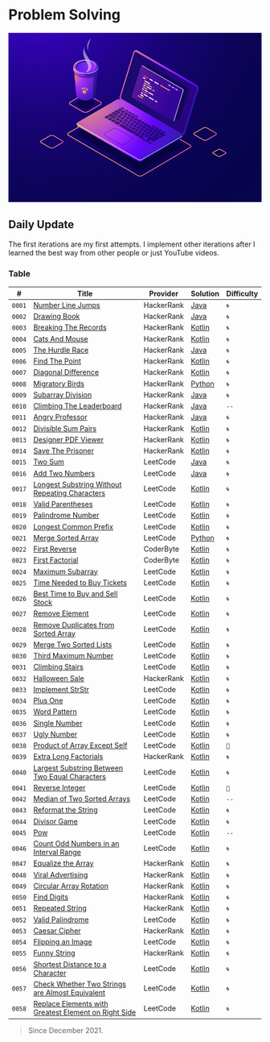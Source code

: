 # Problem Solving

![Header](media/pic01.jpg)

## **Daily Update**

The first iterations are my first attempts. I implement other iterations after I learned the best way from other people or just YouTube videos.

### Table

| #      | Title                                                                                                                                       | Provider   | Solution                                                                                                                           | Difficulty |
| ------ | ------------------------------------------------------------------------------------------------------------------------------------------- | ---------- | ---------------------------------------------------------------------------------------------------------------------------------- | ---------- |
| `0001` | [Number Line Jumps](https://www.hackerrank.com/challenges/kangaroo/problem)                                                                 | HackerRank | [Java](https://github.com/MahdiDavoodi/ProblemSolving/blob/main/HackerRank/NumberLineJumps/Solution.java)                          | `🌀`       |
| `0002` | [Drawing Book](https://www.hackerrank.com/challenges/drawing-book/problem)                                                                  | HackerRank | [Java](https://github.com/MahdiDavoodi/ProblemSolving/blob/main/HackerRank/DrawingBook/Solution.java)                              | `🌀`       |
| `0003` | [Breaking The Records](https://www.hackerrank.com/challenges/breaking-best-and-worst-records/problem?isFullScreen=true)                     | HackerRank | [Kotlin](https://github.com/MahdiDavoodi/ProblemSolving/blob/main/HackerRank/BreakingTheRecords/Solution.kt)                       | `🌀`       |
| `0004` | [Cats And Mouse](https://www.hackerrank.com/challenges/cats-and-a-mouse/problem?isFullScreen=true)                                          | HackerRank | [Kotlin](https://github.com/MahdiDavoodi/ProblemSolving/blob/main/HackerRank/CatsAndMouse/Solution.kt)                             | `🌀`       |
| `0005` | [The Hurdle Race](https://www.hackerrank.com/challenges/the-hurdle-race/problem?isFullScreen=true)                                          | HackerRank | [Java](https://github.com/MahdiDavoodi/ProblemSolving/blob/main/HackerRank/TheHurdleRace/Solution.java)                            | `🌀`       |
| `0006` | [Find The Point](https://www.hackerrank.com/challenges/find-point/problem?isFullScreen=true)                                                | HackerRank | [Kotlin](https://github.com/MahdiDavoodi/ProblemSolving/blob/main/HackerRank/FindThePoint/Solution.kt)                             | `🌀`       |
| `0007` | [Diagonal Difference](https://www.hackerrank.com/challenges/diagonal-difference/problem)                                                    | HackerRank | [Kotlin](https://github.com/MahdiDavoodi/ProblemSolving/blob/main/HackerRank/DiagonalDifference/Solution.kt)                       | `🌀`       |
| `0008` | [Migratory Birds](https://www.hackerrank.com/challenges/migratory-birds/problem?isFullScreen=true)                                          | HackerRank | [Python](https://github.com/MahdiDavoodi/ProblemSolving/blob/main/HackerRank/MigratoryBirds/Solution.py)                           | `🌀`       |
| `0009` | [Subarray Division](https://www.hackerrank.com/challenges/the-birthday-bar/problem?isFullScreen=true)                                       | HackerRank | [Java](https://github.com/MahdiDavoodi/ProblemSolving/blob/main/HackerRank/SubarrayDivision/Solution.java)                         | `🌀`       |
| `0010` | [Climbing The Leaderboard](https://www.hackerrank.com/challenges/climbing-the-leaderboard/problem?isFullScreen=true)                        | HackerRank | [Java](https://github.com/MahdiDavoodi/ProblemSolving/blob/main/HackerRank/ClimbingTheLeaderboard/Solution.java)                   | `--`       |
| `0011` | [Angry Professor](https://www.hackerrank.com/challenges/angry-professor/problem?isFullScreen=true)                                          | HackerRank | [Java](https://github.com/MahdiDavoodi/ProblemSolving/blob/main/HackerRank/AngryProfessor/Solution.java)                           | `🌀`       |
| `0012` | [Divisible Sum Pairs](https://www.hackerrank.com/challenges/divisible-sum-pairs/problem?isFullScreen=true)                                  | HackerRank | [Kotlin](https://github.com/MahdiDavoodi/ProblemSolving/blob/main/HackerRank/DivisibleSumPairs/Solution.kt)                        | `🌀`       |
| `0013` | [Designer PDF Viewer](https://www.hackerrank.com/challenges/designer-pdf-viewer/problem?isFullScreen=true)                                  | HackerRank | [Kotlin](https://github.com/MahdiDavoodi/ProblemSolving/blob/main/HackerRank/DesignerPdfViewer/Solution.kt)                        | `🌀`       |
| `0014` | [Save The Prisoner](https://www.hackerrank.com/challenges/save-the-prisoner/problem?isFullScreen=true)                                      | HackerRank | [Kotlin](https://github.com/MahdiDavoodi/ProblemSolving/blob/main/HackerRank/SaveThePrisoner/Solution.kt)                          | `🌀`       |
| `0015` | [Two Sum](https://leetcode.com/problems/two-sum/)                                                                                           | LeetCode   | [Java](https://github.com/MahdiDavoodi/ProblemSolving/blob/main/LeetCode/TwoSum/Solution.java)                                     | `🌀`       |
| `0016` | [Add Two Numbers](https://leetcode.com/problems/add-two-numbers/)                                                                           | LeetCode   | [Java](https://github.com/MahdiDavoodi/ProblemSolving/blob/main/LeetCode/AddTwoNumbers/Solution.java)                              | `🌀`       |
| `0017` | [Longest Substring Without Repeating Characters](https://leetcode.com/problems/longest-substring-without-repeating-characters/)             | LeetCode   | [Kotlin](https://github.com/MahdiDavoodi/ProblemSolving/blob/main/LeetCode/LongestSubstringWithoutRepeatingCharacters/Solution.kt) | `🌀`       |
| `0018` | [Valid Parentheses](https://leetcode.com/problems/valid-parentheses/)                                                                       | LeetCode   | [Kotlin](https://github.com/MahdiDavoodi/ProblemSolving/blob/main/LeetCode/ValidParentheses/Solution.kt)                           | `🌀`       |
| `0019` | [Palindrome Number](https://leetcode.com/problems/palindrome-number/)                                                                       | LeetCode   | [Kotlin](https://github.com/MahdiDavoodi/ProblemSolving/blob/main/LeetCode/PalindromeNumber/Solution.kt)                           | `🌀`       |
| `0020` | [Longest Common Prefix](https://leetcode.com/problems/longest-common-prefix/)                                                               | LeetCode   | [Kotlin](https://github.com/MahdiDavoodi/ProblemSolving/blob/main/LeetCode/LongestCommonPrefix/Solution.kt)                        | `🌀`       |
| `0021` | [Merge Sorted Array](https://leetcode.com/problems/merge-sorted-array/)                                                                     | LeetCode   | [Python](https://github.com/MahdiDavoodi/ProblemSolving/blob/main/LeetCode/MergeSortedArray/Solution.py)                           | `🌀`       |
| `0022` | [First Reverse](https://coderbyte.com/information/First%20Reverse)                                                                          | CoderByte  | [Kotlin](https://github.com/MahdiDavoodi/ProblemSolving/blob/main/CoderByte/FirstReverse/Solution.kt)                              | `🌀`       |
| `0023` | [First Factorial](https://coderbyte.com/editor/First%20Factorial:Kotlin)                                                                    | CoderByte  | [Kotlin](https://github.com/MahdiDavoodi/ProblemSolving/blob/main/CoderByte/FirstFactorial/Solution.kt)                            | `🌀`       |
| `0024` | [Maximum Subarray](https://leetcode.com/problems/maximum-subarray/)                                                                         | LeetCode   | [Kotlin](https://github.com/MahdiDavoodi/ProblemSolving/blob/main/LeetCode/MaximumSubarray/Solution.kt)                            | `🌀`       |
| `0025` | [Time Needed to Buy Tickets](https://leetcode.com/problems/time-needed-to-buy-tickets/)                                                     | LeetCode   | [Kotlin](https://github.com/MahdiDavoodi/ProblemSolving/blob/main/LeetCode/TimeNeededToBuyTickets/Solution.kt)                     | `🌀`       |
| `0026` | [Best Time to Buy and Sell Stock](https://leetcode.com/problems/best-time-to-buy-and-sell-stock/)                                           | LeetCode   | [Kotlin](https://github.com/MahdiDavoodi/ProblemSolving/blob/main/LeetCode/BestTimeToBuyAndSellStock/Solution.kt)                  | `🌀`       |
| `0027` | [Remove Element](https://leetcode.com/problems/remove-element/)                                                                             | LeetCode   | [Kotlin](https://github.com/MahdiDavoodi/ProblemSolving/blob/main/LeetCode/RemoveElement/Solution.kt)                              | `🌀`       |
| `0028` | [Remove Duplicates from Sorted Array](https://leetcode.com/problems/remove-duplicates-from-sorted-array/)                                   | LeetCode   | [Kotlin](LeetCode/RemoveDuplicatesFromSortedArray/Iteration2.kt)                                                                   | `🌀`       |
| `0029` | [Merge Two Sorted Lists](https://leetcode.com/problems/merge-two-sorted-lists/)                                                             | LeetCode   | [Kotlin](LeetCode/MergeTwoSortedLists/Iteration1.kt)                                                                               | `🌀`       |
| `0030` | [Third Maximum Number](https://leetcode.com/problems/third-maximum-number/)                                                                 | LeetCode   | [Kotlin](LeetCode/ThirdMaximumNumber/Iteration2.kt)                                                                                | `🌀`       |
| `0031` | [Climbing Stairs](https://leetcode.com/problems/climbing-stairs/)                                                                           | LeetCode   | [Kotlin](LeetCode/ClimbingStairs/Iteration2.kt)                                                                                    | `🌀`       |
| `0032` | [Halloween Sale](https://www.hackerrank.com/challenges/halloween-sale/problem?isFullScreen=true)                                            | HackerRank | [Kotlin](HackerRank/HalloweenSale/Iteration1.kt)                                                                                   | `🌀`       |
| `0033` | [Implement StrStr](https://leetcode.com/problems/implement-strstr/)                                                                         | LeetCode   | [Kotlin](LeetCode/ImplementStrStr/Iteration1.kt)                                                                                   | `🌀`       |
| `0034` | [Plus One](https://leetcode.com/problems/plus-one/)                                                                                         | LeetCode   | [Kotlin](LeetCode/PlusOne/Iteration1.kt)                                                                                           | `🌀`       |
| `0035` | [Word Pattern](https://leetcode.com/problems/word-pattern/)                                                                                 | LeetCode   | [Kotlin](LeetCode/WordPattern/Iteration1.kt)                                                                                       | `🌀`       |
| `0036` | [Single Number](https://leetcode.com/problems/single-number/)                                                                               | LeetCode   | [Kotlin](LeetCode/SingleNumber/Iteration2.kt)                                                                                      | `🌀`       |
| `0037` | [Ugly Number](https://leetcode.com/problems/ugly-number/)                                                                                   | LeetCode   | [Kotlin](LeetCode/UglyNumber/Iteration1.kt)                                                                                        | `🌀`       |
| `0038` | [Product of Array Except Self](https://leetcode.com/problems/product-of-array-except-self/)                                                 | LeetCode   | [Kotlin](LeetCode/ProductOfArrayExceptSelf/Iteration2.kt)                                                                          | `🎯`       |
| `0039` | [Extra Long Factorials](https://www.hackerrank.com/challenges/extra-long-factorials/problem?isFullScreen=true)                              | HackerRank | [Kotlin](HackerRank/ExtraLongFactorials/Iteration1.kt)                                                                             | `🌀`       |
| `0040` | [Largest Substring Between Two Equal Characters](https://leetcode.com/problems/largest-substring-between-two-equal-characters/)             | LeetCode   | [Kotlin](LeetCode/LargestSubstringBetweenTwoEqualCharacters/Iteration1.kt)                                                         | `🌀`       |
| `0041` | [Reverse Integer](https://leetcode.com/problems/reverse-integer/)                                                                           | LeetCode   | [Kotlin](LeetCode/ReverseInteger/Iteration2.kt)                                                                                    | `🎯`       |
| `0042` | [Median of Two Sorted Arrays](https://leetcode.com/problems/median-of-two-sorted-arrays/)                                                   | LeetCode   | [Kotlin](LeetCode/MedianOfTwoSortedArrays/Iteration1.kt)                                                                           | `--`       |
| `0043` | [Reformat the String](https://leetcode.com/problems/reformat-the-string/)                                                                   | LeetCode   | [Kotlin](LeetCode/ReformatTheString/Iteration1.kt)                                                                                 | `🌀`       |
| `0044` | [Divisor Game](https://leetcode.com/problems/divisor-game/)                                                                                 | LeetCode   | [Kotlin](LeetCode/DivisorGame/Iteration1.kt)                                                                                       | `🌀`       |
| `0045` | [Pow](https://leetcode.com/problems/powx-n/submissions/)                                                                                    | LeetCode   | [Kotlin](LeetCode/Pow/Iteration1.kt)                                                                                               | `--`       |
| `0046` | [Count Odd Numbers in an Interval Range](https://leetcode.com/problems/count-odd-numbers-in-an-interval-range/)                             | LeetCode   | [Kotlin](LeetCode/CountOddNumbersInAnIntervalRange/Iteration1.kt)                                                                  | `🌀`       |
| `0047` | [Equalize the Array](https://www.hackerrank.com/challenges/equality-in-a-array/problem?isFullScreen=false)                                  | HackerRank | [Kotlin](HackerRank/EqualizeTheArray/Iteration1.kt)                                                                                | `🌀`       |
| `0048` | [Viral Advertising](https://www.hackerrank.com/challenges/strange-advertising/problem?isFullScreen=true)                                    | HackerRank | [Kotlin](HackerRank/ViralAdvertising/Iteration1.kt)                                                                                | `🌀`       |
| `0049` | [Circular Array Rotation](https://www.hackerrank.com/challenges/circular-array-rotation/problem?isFullScreen=true)                          | HackerRank | [Kotlin](HackerRank/CircularArrayRotation/Iteration1.kt)                                                                           | `🌀`       |
| `0050` | [Find Digits](https://www.hackerrank.com/challenges/find-digits/problem?isFullScreen=true)                                                  | HackerRank | [Kotlin](HackerRank/FindDigits/Iteration1.kt)                                                                                      | `🌀`       |
| `0051` | [Repeated String](https://www.hackerrank.com/challenges/repeated-string/problem?isFullScreen=true)                                          | HackerRank | [Kotlin](HackerRank/RepeatedString/Iteration1.kt)                                                                                  | `🌀`       |
| `0052` | [Valid Palindrome](https://leetcode.com/problems/valid-palindrome/)                                                                         | LeetCode   | [Kotlin](LeetCode/ValidPalindrome/Iteration1.kt)                                                                                   | `🌀`       |
| `0053` | [Caesar Cipher](https://www.hackerrank.com/challenges/caesar-cipher-1/problem?isFullScreen=false)                                           | HackerRank | [Kotlin](HackerRank/CaesarCipher/Iteration1.kt)                                                                                    | `🌀`       |
| `0054` | [Flipping an Image](https://leetcode.com/problems/flipping-an-image/)                                                                       | LeetCode   | [Kotlin](LeetCode/FlippingAnImage/Iteration1.kt)                                                                                   | `🌀`       |
| `0055` | [Funny String](https://www.hackerrank.com/challenges/funny-string/problem?isFullScreen=false)                                               | HackerRank | [Kotlin](HackerRank/FunnyString/Iteration1.kt)                                                                                     | `🌀`       |
| `0056` | [Shortest Distance to a Character](https://leetcode.com/problems/shortest-distance-to-a-character/)                                         | LeetCode   | [Kotlin](LeetCode/ShortestDistanceToACharacter/Iteration1.kt)                                                                      | `🌀`       |
| `0057` | [Check Whether Two Strings are Almost Equivalent](https://leetcode.com/problems/check-whether-two-strings-are-almost-equivalent/)           | LeetCode   | [Kotlin](LeetCode/CheckWhetherTwoStringsAreAlmostEquivalent/Iteration1.kt)                                                         | `🌀`       |
| `0058` | [Replace Elements with Greatest Element on Right Side](https://leetcode.com/problems/replace-elements-with-greatest-element-on-right-side/) | LeetCode   | [Kotlin](LeetCode/ReplaceElementsWithGreatestElementOnRightSide/Iteration1.kt)                                                     | `🌀`       |

> Since December 2021.

